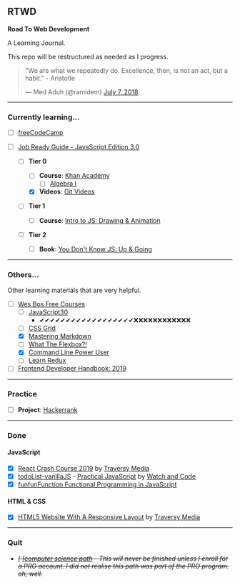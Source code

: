 ## RTWD

**Road To Web Development**

A Learning Journal.

This repo will be restructured as needed as I progress.

<blockquote class="twitter-tweet"><p lang="en" dir="ltr">&quot;We are what we repeatedly do. Excellence, then, is not an act, but a habit.&quot; - Aristotle</p>&mdash; Med Aduh (@ramidem) <a href="https://twitter.com/ramidem/status/1015487865944330240?ref_src=twsrc%5Etfw">July 7, 2018</a></blockquote>

---

### Currently learning...

- [ ] [freeCodeCamp](https://github.com/ramidem/freeCodeCamp)
- [ ] [Job Ready Guide - JavaScript Edition 3.0](https://github.com/ramidem/RTWD/blob/master/JavaScript/job-ready-3/job-ready-javascript-edition-3.0.md)

  - [ ] **Tier 0**

    - [ ] **Course**: [Khan Academy](https://www.khanacademy.org/)
      - [ ] [Algebra I](https://www.khanacademy.org/math/algebra)
    - [x] **Videos**: [Git Videos](https://git-scm.com/videos)

  - [ ] **Tier 1**

    - [ ] **Course**: [Intro to JS: Drawing & Animation](https://www.khanacademy.org/computing/computer-programming/programming)

  - [ ] **Tier 2**
    - [ ] **Book**: [You Don't Know JS: Up & Going](https://github.com/getify/You-Dont-Know-JS/blob/master/up%20&%20going/README.md#you-dont-know-js-up--going)

---

### Others...

Other learning materials that are very helpful.

- [ ] [Wes Bos Free Courses](https://wesbos.com/courses/)
  - [ ] [JavaScript30](https://javascript30.com/)
    - ✔✔✔✔✔✔✔✔✔✔✔✔✔✔✔✔✔✔❌❌❌❌❌❌❌❌❌❌❌❌
  - [ ] [CSS Grid](https://cssgrid.io/)
  - [x] [Mastering Markdown](https://masteringmarkdown.com/)
  - [ ] [What The Flexbox?!](https://flexbox.io/)
  - [x] [Command Line Power User](https://commandlinepoweruser.com/)
  - [ ] [Learn Redux](https://learnredux.com/)
- [ ] [Frontend Developer Handbook: 2019](https://frontendmasters.com/books/front-end-handbook/2019/)

---

### Practice

- [ ] **Project**: [Hackerrank](https://www.hackerrank.com/)

---

### Done

#### JavaScript

- [x] [React Crash Course 2019](https://github.com/ramidem/RTWD/blob/master/JavaScript/React/TraversyMedia/react-crash-course-2019/) by [Traversy Media](https://www.youtube.com/channel/UC29ju8bIPH5as8OGnQzwJyA)
- [x] [todoList-vanillaJS](https://github.com/ramidem/todoList-vanillaJS) - [Practical JavaScript](https://watchandcode.com/p/practical-javascript) by [Watch and Code](https://watchandcode.com/)
- [x] [funfunFunction Functional Programming in JavaScript](https://github.com/ramidem/RTWD/tree/master/JavaScript/Others/vanillaJs/funfunfunction)

#### HTML & CSS

- [x] [HTML5 Website With A Responsive Layout](https://www.youtube.com/watch?v=Wm6CUkswsNw&t=31s) by [Traversy Media](https://www.youtube.com/channel/UC29ju8bIPH5as8OGnQzwJyA)

---

### Quit

- _<s>[ ][computer science path](https://github.com/ramidem/RDWD/blob/master/Python/Codecademy/CS_Path/CS_Path.md) - This will never be finished unless I enroll for a PRO account. I did not realise this path was part of the PRO program. oh, well.</s>_
